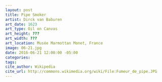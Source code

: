 ```yaml
---
layout: post
title: Pipe Smoker
artist: Dirck van Baburen
art_date: 1623
art_type: Oil on Canvas
art_height: ???
art_width: ???
art_location: Musée Marmottan Monet, France
image: 06-21.jpg
date: 2016-06-21 12:00:00 -05:00
categories:
tags:
cite_author: Wikipedia
cite_url: http://commons.wikimedia.org/wiki/File:Fumeur_de_pipe.JPG
---
```


